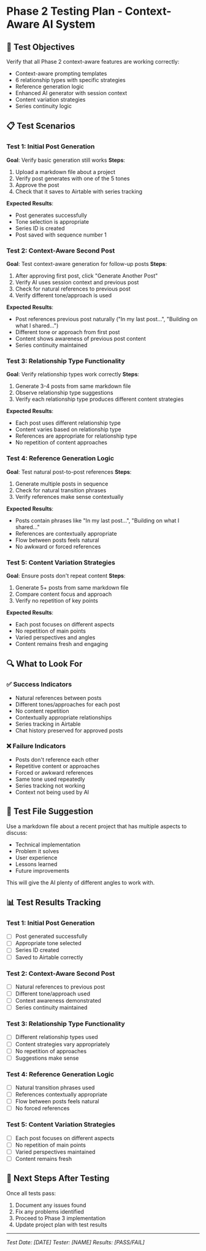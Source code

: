 # Phase 2 Testing Plan - Context-Aware AI System

## 🎯 Test Objectives
Verify that all Phase 2 context-aware features are working correctly:
- Context-aware prompting templates
- 6 relationship types with specific strategies
- Reference generation logic
- Enhanced AI generator with session context
- Content variation strategies
- Series continuity logic

## 📋 Test Scenarios

### Test 1: Initial Post Generation
**Goal**: Verify basic generation still works
**Steps**:
1. Upload a markdown file about a project
2. Verify post generates with one of the 5 tones
3. Approve the post
4. Check that it saves to Airtable with series tracking

**Expected Results**:
- Post generates successfully
- Tone selection is appropriate
- Series ID is created
- Post saved with sequence number 1

### Test 2: Context-Aware Second Post
**Goal**: Test context-aware generation for follow-up posts
**Steps**:
1. After approving first post, click "Generate Another Post"
2. Verify AI uses session context and previous post
3. Check for natural references to previous post
4. Verify different tone/approach is used

**Expected Results**:
- Post references previous post naturally ("In my last post...", "Building on what I shared...")
- Different tone or approach from first post
- Content shows awareness of previous post content
- Series continuity maintained

### Test 3: Relationship Type Functionality
**Goal**: Verify relationship types work correctly
**Steps**:
1. Generate 3-4 posts from same markdown file
2. Observe relationship type suggestions
3. Verify each relationship type produces different content strategies

**Expected Results**:
- Each post uses different relationship type
- Content varies based on relationship type
- References are appropriate for relationship type
- No repetition of content approaches

### Test 4: Reference Generation Logic
**Goal**: Test natural post-to-post references
**Steps**:
1. Generate multiple posts in sequence
2. Check for natural transition phrases
3. Verify references make sense contextually

**Expected Results**:
- Posts contain phrases like "In my last post...", "Building on what I shared..."
- References are contextually appropriate
- Flow between posts feels natural
- No awkward or forced references

### Test 5: Content Variation Strategies
**Goal**: Ensure posts don't repeat content
**Steps**:
1. Generate 5+ posts from same markdown file
2. Compare content focus and approach
3. Verify no repetition of key points

**Expected Results**:
- Each post focuses on different aspects
- No repetition of main points
- Varied perspectives and angles
- Content remains fresh and engaging

## 🔍 What to Look For

### ✅ Success Indicators
- Natural references between posts
- Different tones/approaches for each post
- No content repetition
- Contextually appropriate relationships
- Series tracking in Airtable
- Chat history preserved for approved posts

### ❌ Failure Indicators
- Posts don't reference each other
- Repetitive content or approaches
- Forced or awkward references
- Same tone used repeatedly
- Series tracking not working
- Context not being used by AI

## 🧪 Test File Suggestion
Use a markdown file about a recent project that has multiple aspects to discuss:
- Technical implementation
- Problem it solves
- User experience
- Lessons learned
- Future improvements

This will give the AI plenty of different angles to work with.

## 📊 Test Results Tracking

### Test 1: Initial Post Generation
- [ ] Post generated successfully
- [ ] Appropriate tone selected
- [ ] Series ID created
- [ ] Saved to Airtable correctly

### Test 2: Context-Aware Second Post
- [ ] Natural references to previous post
- [ ] Different tone/approach used
- [ ] Context awareness demonstrated
- [ ] Series continuity maintained

### Test 3: Relationship Type Functionality
- [ ] Different relationship types used
- [ ] Content strategies vary appropriately
- [ ] No repetition of approaches
- [ ] Suggestions make sense

### Test 4: Reference Generation Logic
- [ ] Natural transition phrases used
- [ ] References contextually appropriate
- [ ] Flow between posts feels natural
- [ ] No forced references

### Test 5: Content Variation Strategies
- [ ] Each post focuses on different aspects
- [ ] No repetition of main points
- [ ] Varied perspectives maintained
- [ ] Content remains fresh

## 🚀 Next Steps After Testing
Once all tests pass:
1. Document any issues found
2. Fix any problems identified
3. Proceed to Phase 3 implementation
4. Update project plan with test results

---

*Test Date: [DATE]*
*Tester: [NAME]*
*Results: [PASS/FAIL]* 